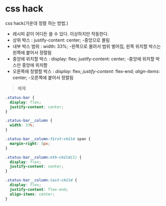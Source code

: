 # css hack

css hack(가운데 정렬 하는 방법.)

- 레시피 같이 어디든 쓸 수 있다. 이상하지만 작동한다.
- 상위 박스 : justify-content: center; -중앙으로 몰림
- 내부 박스 범위 : width: 33%; -왼쪽으로 몰려서 범위 벌어짐, 왼쪽 위치할 박스는 왼쪽에 붙어서 정렬됨
- 중앙에 위치할 박스 : display: flex; justify-content: center; -중앙에 위치할 박스만 중앙에 위치함
- 오른쪽에 정렬할 박스 : _display_: flex; _justify-content_: flex-end; _align-items_: center; -오른쪽에 붙어서 정렬됨

> 예제

```css
.status-bar {
  display: flex;
  justify-content: center;
}

.status-bar__column {
  width: 33%;
}

.status-bar__column:first-child span {
  margin-right: 5px;
}

.status-bar__column:nth-child(2) {
  display: flex;
  justify-content: center;
}

.status-bar__column:last-child {
  display: flex;
  justify-content: flex-end;
  align-items: center;
}
```
